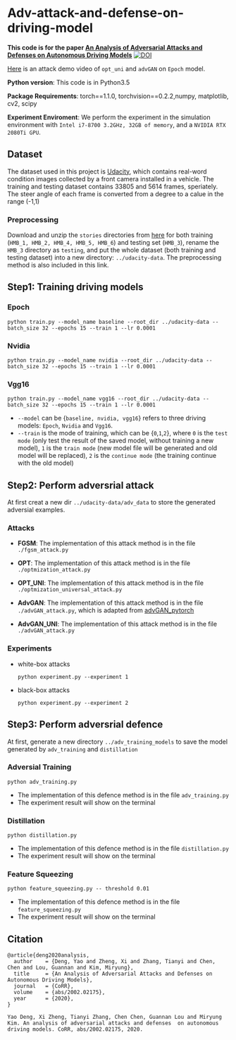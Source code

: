 # Adv-attack-and-defense-on-driving-model

**This code is for the paper [An Analysis of Adversarial Attacks and Defenses on Autonomous Driving Models](https://arxiv.org/abs/2002.02175)** [![DOI](https://zenodo.org/badge/DOI/10.5281/zenodo.3580012.svg)](https://doi.org/10.5281/zenodo.3580012)

[Here](https://youtu.be/jyT1mYVi6XA) is an attack demo video of `opt_uni` and `advGAN` on `Epoch` model.



<!-- Results on CNN/DailyMail (20/8/2019):


<table class="tg">
  <tr>
    <th class="tg-0pky">Models</th>
    <th class="tg-0pky">ROUGE-1</th>
    <th class="tg-0pky">ROUGE-2</th>
    <th class="tg-0pky">ROUGE-L</th>
  </tr>
  <tr>
    <td class="tg-c3ow" colspan="4">Extractive</td>
  </tr>
  <tr>
    <td class="tg-0pky">TransformerExt</td>
    <td class="tg-0pky">40.90</td>
    <td class="tg-0pky">18.02</td>
    <td class="tg-0pky">37.17</td>
  </tr>
  <tr>
    <td class="tg-0pky">BertSumExt</td>
    <td class="tg-0pky">43.23</td>
    <td class="tg-0pky">20.24</td>
    <td class="tg-0pky">39.63</td>
  </tr>
  <tr>
    <td class="tg-0pky">BertSumExt (large)</td>
    <td class="tg-0pky">43.85</td>
    <td class="tg-0pky">20.34</td>
    <td class="tg-0pky">39.90</td>
  </tr>
  <tr>
    <td class="tg-baqh" colspan="4">Abstractive</td>
  </tr>
  <tr>
    <td class="tg-0lax">TransformerAbs</td>
    <td class="tg-0lax">40.21</td>
    <td class="tg-0lax">17.76</td>
    <td class="tg-0lax">37.09</td>
  </tr>
  <tr>
    <td class="tg-0lax">BertSumAbs</td>
    <td class="tg-0lax">41.72</td>
    <td class="tg-0lax">19.39</td>
    <td class="tg-0lax">38.76</td>
  </tr>
  <tr>
    <td class="tg-0lax">BertSumExtAbs</td>
    <td class="tg-0lax">42.13</td>
    <td class="tg-0lax">19.60</td>
    <td class="tg-0lax">39.18</td>
  </tr>
</table> -->

**Python version**: This code is in Python3.5

**Package Requirements**: torch==1.1.0, torchvision==0.2.2,numpy, matplotlib, cv2, scipy

**Experiment Enviroment**: We perform the experiment in the simulation environment with `Intel i7-8700 3.2GHz, 32GB of memory`, and a `NVIDIA RTX 2080Ti GPU`.   

## Dataset
The dataset used in this project is [Udacity](https://github.com/udacity/self-driving-car/tree/master/datasets/CH2), which contains real-word condition images collected by a front camera installed in a vehicle. The training and testing dataset contains 33805 and 5614 frames, speriately. The steer angle of each frame is converted from a degree to a calue in the range (-1,1)
### Preprocessing
Download and unzip the `stories` directories from [here](https://github.com/udacity/self-driving-car/tree/master/datasets/CH2#ch2_001) for both training (`HMB_1, HMB_2, HMB_4, HMB_5, HMB_6`) and testing set (`HMB_3`), rename the `HMB_3` directory as `testing`, and put the whole dataset (both training and testing dataset) into a new directory: `../udacity-data`. The preprocessing method is also included in this link.


## Step1: Training driving models
### Epoch
```
python train.py --model_name baseline --root_dir ../udacity-data --batch_size 32 --epochs 15 --train 1 --lr 0.0001
```

### Nvidia
```
python train.py --model_name nvidia --root_dir ../udacity-data --batch_size 32 --epochs 15 --train 1 --lr 0.0001
```

### Vgg16
```
python train.py --model_name vgg16 --root_dir ../udacity-data --batch_size 32 --epochs 15 --train 1 --lr 0.0001
```

* `--model` can be {`baseline, nvidia, vgg16`} refers to three driving models: `Epoch`, `Nvidia` and `Vgg16`.
* `--train` is the mode of training, which can be {`0`,`1`,`2`}, where `0` is the `test mode` (only test the result of the saved model, without training a new model), `1` is the `train mode` (new model file will be generated and old model will be replaced), `2` is the `continue mode` (the training continue with the old model)


## Step2: Perform adversrial attack

At first creat a new dir `../udacity-data/adv_data` to store the generated adversial examples.

### Attacks

* **FGSM**: The implementation of this attack method is in the file `./fgsm_attack.py`

* **OPT**: The implementation of this attack method is in the file `./optmization_attack.py`

* **OPT_UNI**: The implementation of this attack method is in the file `./optmization_universal_attack.py`

* **AdvGAN**: The implementation of this attack method is in the file `./advGAN_attack.py`, which is adapted from [advGAN_pytorch](https://github.com/mathcbc/advGAN_pytorch)

* **AdvGAN_UNI**: The implementation of this attack method is in the file `./advGAN_attack.py`

### Experiments
* white-box attacks
  ```
  python experiment.py --experiment 1
  ```

* black-box attacks
  ```
  python experiment.py --experiment 2
  ```


## Step3: Perform adversrial defence

At first, generate a new directory `../adv_training_models` to save the model generated by `adv_training` and `distillation` 

### Adversial Training
```
python adv_training.py
```
* The implementation of this defence method is in the file `adv_training.py`
* The experiment result will show on the terminal

### Distillation
```
python distillation.py
```
* The implementation of this defence method is in the file `distillation.py`
* The experiment result will show on the terminal

### Feature Squeezing 
```
python feature_squeezing.py -- threshold 0.01
```
* The implementation of this defence method is in the file `feature_squeezing.py`
* The experiment result will show on the terminal

## Citation
```
@article{deng2020analysis,
  author    = {Deng, Yao and Zheng, Xi and Zhang, Tianyi and Chen, Chen and Lou, Guannan and Kim, Miryung},
  title     = {An Analysis of Adversarial Attacks and Defenses on Autonomous Driving Models},
  journal   = {CoRR},
  volume    = {abs/2002.02175},
  year      = {2020},
}
```
```
Yao Deng, Xi Zheng, Tianyi Zhang, Chen Chen, Guannan Lou and Miryung Kim. An analysis of adversarial attacks and defenses  on autonomous driving models. CoRR, abs/2002.02175, 2020.
```
